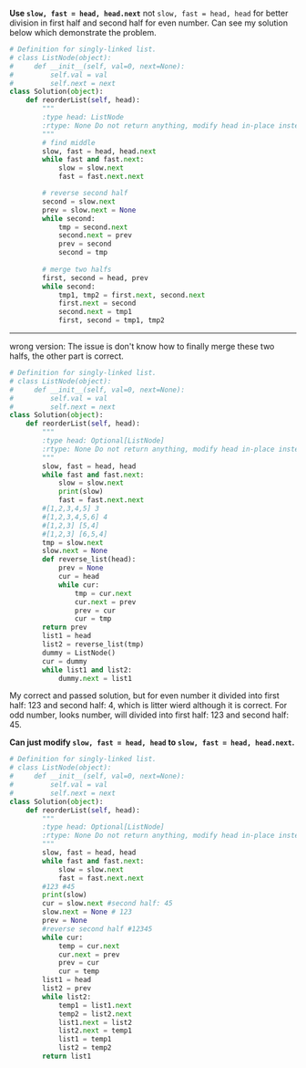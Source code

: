**Use `slow, fast = head, head.next`** not `slow, fast = head, head` for better division in first half and second half for even number. Can see my solution below which demonstrate the problem.

```python
# Definition for singly-linked list.
# class ListNode(object):
#     def __init__(self, val=0, next=None):
#         self.val = val
#         self.next = next
class Solution(object):
    def reorderList(self, head):
        """
        :type head: ListNode
        :rtype: None Do not return anything, modify head in-place instead.
        """
        # find middle
        slow, fast = head, head.next
        while fast and fast.next:
            slow = slow.next
            fast = fast.next.next

        # reverse second half
        second = slow.next
        prev = slow.next = None
        while second:
            tmp = second.next
            second.next = prev
            prev = second
            second = tmp
       
        # merge two halfs
        first, second = head, prev
        while second:
            tmp1, tmp2 = first.next, second.next
            first.next = second
            second.next = tmp1
            first, second = tmp1, tmp2
```
___
wrong version: The issue is don't know how to finally merge these two halfs, the other part is correct.
```python
# Definition for singly-linked list.
# class ListNode(object):
#     def __init__(self, val=0, next=None):
#         self.val = val
#         self.next = next
class Solution(object):
    def reorderList(self, head):
        """
        :type head: Optional[ListNode]
        :rtype: None Do not return anything, modify head in-place instead.
        """
        slow, fast = head, head
        while fast and fast.next:
            slow = slow.next
            print(slow)
            fast = fast.next.next
        #[1,2,3,4,5] 3
        #[1,2,3,4,5,6] 4
        #[1,2,3] [5,4]
        #[1,2,3] [6,5,4]
        tmp = slow.next
        slow.next = None
        def reverse_list(head):
            prev = None
            cur = head
            while cur:
                tmp = cur.next
                cur.next = prev
                prev = cur
                cur = tmp
        return prev
        list1 = head
        list2 = reverse_list(tmp)
        dummy = ListNode()
        cur = dummy
        while list1 and list2:
            dummy.next = list1
```

My correct and passed solution, but for even number it divided into first half: 123 and second half: 4, which is litter wierd although it is correct. For odd number, looks number, will divided into first half: 123 and second half: 45.

**Can just modify `slow, fast = head, head` to `slow, fast = head, head.next`.**

```python
# Definition for singly-linked list.
# class ListNode(object):
#     def __init__(self, val=0, next=None):
#         self.val = val
#         self.next = next
class Solution(object):
    def reorderList(self, head):
        """
        :type head: Optional[ListNode]
        :rtype: None Do not return anything, modify head in-place instead.
        """
        slow, fast = head, head
        while fast and fast.next:
            slow = slow.next
            fast = fast.next.next
        #123 #45
        print(slow)
        cur = slow.next #second half: 45
        slow.next = None # 123
        prev = None
        #reverse second half #12345
        while cur:
            temp = cur.next
            cur.next = prev
            prev = cur
            cur = temp
        list1 = head
        list2 = prev
        while list2:
            temp1 = list1.next
            temp2 = list2.next
            list1.next = list2
            list2.next = temp1
            list1 = temp1
            list2 = temp2
        return list1
```

